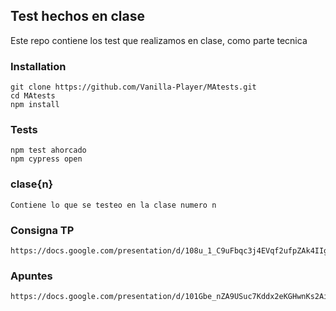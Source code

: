 ## Test hechos en clase

Este repo contiene los test que realizamos en clase, como parte tecnica

### Installation

```
git clone https://github.com/Vanilla-Player/MAtests.git
cd MAtests
npm install
```

### Tests

```
npm test ahorcado
npm cypress open
```
### clase{n}
```
Contiene lo que se testeo en la clase numero n
```
### Consigna TP

```
https://docs.google.com/presentation/d/108u_1_C9uFbqc3j4EVqf2ufpZAk4IIgTTm1wlvpfkRs/edit#slide=id.ga1bc01f9a5_0_110
```

### Apuntes

```
https://docs.google.com/presentation/d/101Gbe_nZA9USuc7Kddx2eKGHwnKs2AiHDO5hetlh9l8/edit#slide=id.g1736722dac3_0_56
```


